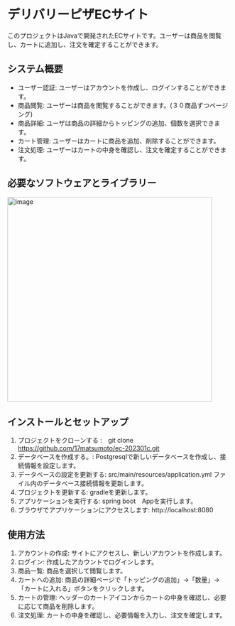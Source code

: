 # デリバリーピザECサイト
このプロジェクトはJavaで開発されたECサイトです。ユーザーは商品を閲覧し、カートに追加し、注文を確定することができます。


## システム概要
* ユーザー認証: ユーザーはアカウントを作成し、ログインすることができます。
* 商品閲覧: ユーザーは商品を閲覧することができます。(３０商品ずつページング)
* 商品詳細: ユーザは商品の詳細からトッピングの追加、個数を選択できます。
* カート管理: ユーザーはカートに商品を追加、削除することができます。
* 注文処理: ユーザーはカートの中身を確認し、注文を確定することができます。
## 必要なソフトウェアとライブラリー

<img width="461" alt="image" src="https://github.com/17matsumoto/ec-202301c/assets/115763759/7deeb6c3-1700-467c-b295-f423ba7ab6b7">

## インストールとセットアップ

1. プロジェクトをクローンする :　git clone https://github.com/17matsumoto/ec-202301c.git
2. データベースを作成する。: Postgresqlで新しいデータベースを作成し、接続情報を設定します。
3. データベースの設定を更新する: src/main/resources/application.yml ファイル内のデータベース接続情報を更新します。
4. プロジェクトを更新する: gradleを更新します。
5. アプリケーションを実行する: spring boot　Appを実行します。
6. ブラウザでアプリケーションにアクセスします: http://localhost:8080


## 使用方法

1. アカウントの作成: サイトにアクセスし、新しいアカウントを作成します。
2. ログイン: 作成したアカウントでログインします。
3. 商品一覧: 商品を選択して閲覧します。
4. カートへの追加: 商品の詳細ページで「トッピングの追加」→「数量」→「カートに入れる」ボタンをクリックします。
5. カートの管理: ヘッダーのカートアイコンからカートの中身を確認し、必要に応じて商品を削除します。
6. 注文処理: カートの中身を確認し、必要情報を入力し、注文を確定します。


